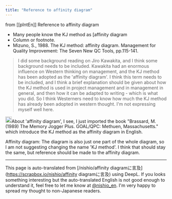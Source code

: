 ```yaml
---
title: "Reference to affinity diagram"
---
```


from [[pIntEn]]
Reference to affinity diagram
- Many people know the KJ method as [affinity diagram
- Column or footnote.
- Mizuno, S., 1988. The KJ method: affinity diagram. Management for Quality Improvement: The Seven New QC Tools, pp.115-141.

> I did some background reading on Jiro Kawakita, and I think some background needs to be included. Kawakita had an enormous influence on Western thinking on management, and the KJ method has been adopted as the 'affinity diagram'. I think this term needs to be included, and I think a brief explanation should be given about how the KJ method is used in project management and in management in general, and then how it can be adapted to writing - which is what you did. So I think Westerners need to know how much the KJ method has already been adopted in western thought. I'm not expressing myself well here.

<img src='https://scrapbox.io/api/pages/nishio-en/nishio/icon' alt='nishio.icon' height="19.5"/>About 'affinity diagram', I see, I just imported the book "Brassard, M. (1989) The Memory Jogger Plus. GOAL/QPC: Methuen, Massachusetts." which introduce the KJ method as the affinity diagram in English.

Affinity diagram: The diagram is also just one part of the whole diagram, so I am not suggesting changing the name 'KJ method'. I think that should stay the same, but reference should be made to the affinity diagram.


---
This page is auto-translated from [/nishio/affinity diagramに言及](https://scrapbox.io/nishio/affinity diagramに言及) using DeepL. If you looks something interesting but the auto-translated English is not good enough to understand it, feel free to let me know at [@nishio_en](https://twitter.com/nishio_en). I'm very happy to spread my thought to non-Japanese readers.